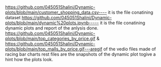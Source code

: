 https://github.com/045051Shalini/Dynamic-plots/blob/main/customer_shopping_data.csv---- it is the file conatining dataset
https://github.com/045051Shalini/Dynamic-plots/blob/main/dynamic%20plots.ipynb----- it is the file conatining dynamic plots and report of the anlysis done.
https://github.com/045051Shalini/Dynamic-plots/blob/main/top_categories_by_price.gif & https://github.com/045051Shalini/Dynamic-plots/blob/main/top_malls_by_price.gif---aregif of the vedio files made of racing bar charts
rest files are the snapshots of the dynamic plot togive a hint how the plots look.

